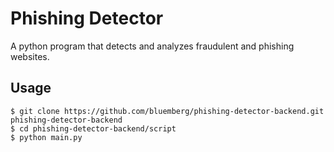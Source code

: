 # Phishing Detector

A python program that detects and analyzes fraudulent and phishing websites.

## Usage
    $ git clone https://github.com/bluemberg/phishing-detector-backend.git phishing-detector-backend
    $ cd phishing-detector-backend/script
    $ python main.py
